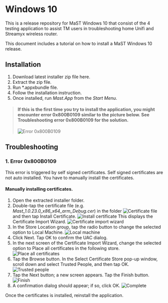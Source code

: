 # Windows 10

This is a release repository for MaST Windows 10 that consist of the 4 testing application to assist TM users in troubleshooting home Unifi and Streamyx wireless router.

This document includes a tutorial on how to install a MaST Windows 10 release.

## Installation

1. Download latest installer zip file here.
1. Extract the zip file.
1. Run *.appxbundle file.
1. Follow the installation instruction.
1. Once installed, run *Mast.App* from the *Start Menu*.

> #### If this is the first time you try to install the application, you might encounter error 0x800B0109 similar to the picture below. See Troubleshooting error 0x800B0109 for the solution. 
> ![Error 0x800B0109](http://i.imgur.com/RxNZd51.png)

## Troubleshooting

### 1. Error 0x800B0109
This error is triggered by self signed certificates. Self signed certificates are not auto installed. You have to manually install the certificates.

#### Manually installing certificates.

1. Open the extracted installer folder.
1. Double-tap the certificate file (e.g. *Mast_1.0.23.0_x86_x64_arm_Debug.cer*) in the folder ![Certificate file](http://i.imgur.com/RyWhFoS.png) and then tap Install Certificate. ![Install certificate](http://i.imgur.com/LMQ6KSX.png) This displays the Certificate Import Wizard. ![Certificate import wizard](http://i.imgur.com/YO2kPT2.png)
1. In the Store Location group, tap the radio button to change the selected option to Local Machine. ![Local machine](http://i.imgur.com/MUZJMrh.png)
1. Click Next. Tap OK to confirm the UAC dialog.
1. In the next screen of the Certificate Import Wizard, change the selected option to Place all certificates in the following store. ![Place all certificates](http://i.imgur.com/kcvG9Fp.png)
1. Tap the Browse button. In the Select Certificate Store pop-up window, scroll down and select Trusted People, and then tap OK. ![Trusted people](http://i.imgur.com/yOYPOS1.png)
1. Tap the Next button; a new screen appears. Tap the Finish button. ![Finish](http://i.imgur.com/fqVVJd8.png)
1. A confirmation dialog should appear; if so, click OK. ![Complete](http://i.imgur.com/fx3el6C.png)

Once the certificates is installed, reinstall the application. 
